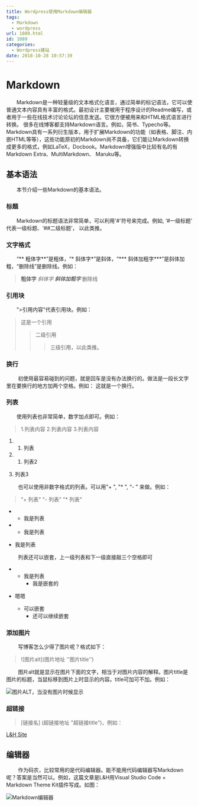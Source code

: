 ```yaml
---
title: Wordpress使用Markdown编辑器
tags:
  - Markdown
  - wordpress
url: 1089.html
id: 1089
categories:
  - Wordpress建站
date: 2018-10-28 10:57:39
---
```


Markdown
========

    Markdown是一种轻量级的文本格式化语言，通过简单的标记语法，它可以使普通文本内容具有丰富的格式。最初设计主要被用于程序设计的Readme编写，或者用于一些在线技术讨论论坛的信息发送。它很方便被用来和HTML格式语言进行转换。 很多在线博客都支持Markdown语言。例如，简书、Typecho等。 Markdown具有一系列衍生版本，用于扩展Markdown的功能（如表格、脚注、内嵌HTML等等），这些功能原初的Markdown尚不具备，它们能让Markdown转换成更多的格式，例如LaTeX，Docbook。Markdown增强版中比较有名的有Markdown Extra、MultiMarkdown、 Maruku等。

基本语法
----

    本节介绍一些Markdown的基本语法。

### 标题

    Markdown的标题语法非常简单，可以利用'#'符号来完成。例如, ‘#一级标题’ 代表一级标题、‘##二级标题’， 以此类推。

### 文字格式

    “\*\* 粗体字\*\*”是粗体，“\* 斜体字\*”是斜体，“\*\*\* 斜体加粗字***”是斜体加粗，“删除线”是删除线。例如：

> **粗体字** _斜体字_ _**斜体加粗字**_ 删除线

### 引用块

    ">引用内容"代表引用块。例如：

> 这是一个引用
> 
> > 二级引用
> > 
> > > 三级引用，以此类推。

### 换行

     初使用最容易碰到的问题，就是回车是没有办法换行的。做法是一段长文字里在要换行的地方加两个空格。例如： 这就是一个换行。

### 列表

    使用列表也非常简单，数字加点即可。例如：

> 1.列表内容 2.列表内容 3.列表内容

1.  1.  列表

1.  1.  列表2

1.  列表3

     也可以使用非数字格式的列表。可以用"\+ ", "\* ", “\- ” 来做。例如：

> "\+ 列表" "\- 列表" "\* 列表"

*   *   我是列表

*   *   我是列表

*   我是列表

     列表还可以嵌套，上一级列表和下一级直接敲三个空格即可

*   *   我是列表
        *   我是嵌套的

*   嗯嗯
    *   可以嵌套
        *   还可以继续嵌套

### 添加图片

     写博客怎么少得了图片呢？格式如下：

> ![图片alt](图片地址 ''图片title'')

     图片alt就是显示在图片下面的文字，相当于对图片内容的解释。图片title是图片的标题，当鼠标移到图片上时显示的内容。title可加可不加。例如：

![图片ALT，当没有图片时候显示](http://pic.l2h.site/l2hsitemarkdown-article.jpg "图片标题")

### 超链接

> [链接名] (超链接地址 "超链接title")，例如：

[L&H Site](http://l2h.site/ "http://l2h.site/")

编辑器
---

     作为码农，比较常用的是代码编辑器。能不能用代码编辑器写Markdown呢？答案是当然可以。例如，这篇文章是L&H用Visual Studio Code + Markdown Theme Kit插件写成。如图：

![Markdown编辑器](http://pic.l2h.site/l2hsiteMarkdown-title-2.png)